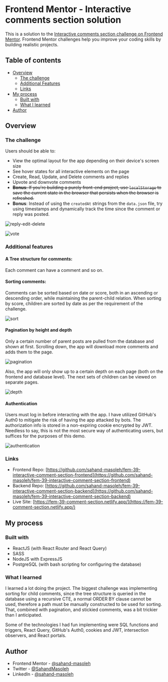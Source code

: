 # Frontend Mentor - Interactive comments section solution

This is a solution to the [Interactive comments section challenge on Frontend Mentor](https://www.frontendmentor.io/challenges/interactive-comments-section-iG1RugEG9). Frontend Mentor challenges help you improve your coding skills by building realistic projects.

## Table of contents

- [Overview](#overview)
  - [The challenge](#the-challenge)
  - [Additional Features](#additional-features)
  - [Links](#links)
- [My process](#my-process)
  - [Built with](#built-with)
  - [What I learned](#what-i-learned)
- [Author](#author)

## Overview

### The challenge

Users should be able to:

- View the optimal layout for the app depending on their device's screen size
- See hover states for all interactive elements on the page
- Create, Read, Update, and Delete comments and replies
- Upvote and downvote comments
- ~~**Bonus**: If you're building a purely front-end project, use `localStorage` to save the current state in the browser that persists when the browser is refreshed.~~
- **Bonus**: Instead of using the `createdAt` strings from the `data.json` file, try using timestamps and dynamically track the time since the comment or reply was posted.

![reply-edit-delete](https://user-images.githubusercontent.com/63850404/188757050-452abd5e-f28b-4dd1-9811-39afe4cfa359.gif)

![vote](https://user-images.githubusercontent.com/63850404/188757147-153c0d1a-0482-4a89-b002-0b2e484b416b.gif)

### Additional features

#### **A Tree structure for comments**:

Each comment can have a comment and so on.

#### **Sorting comments**:

Comments can be sorted based on date or score, both in an ascending or descending order, while maintaining the parent-child relation. When sorting by score, children are sorted by date as per the requirement of the challenge.

![sort](https://user-images.githubusercontent.com/63850404/188757106-93956c6b-82c8-409d-9871-3b3d1d5dbea0.gif)

#### **Pagination by height and depth**

Only a certain number of parent posts are pulled from the database and shown at first. Scrolling down, the app will download more comments and adds them to the page.

![pagination](https://user-images.githubusercontent.com/63850404/188757118-3e985015-ff65-4aff-b5b3-8c828e9e521b.gif)

Also, the app will only show up to a certain depth on each page (both on the frontend and database level). The next sets of children can be viewed on separate pages.

![depth](https://user-images.githubusercontent.com/63850404/188757128-98dd6735-bc28-49a2-b6c7-c1494fb46d9c.gif)

#### **Authentication**

Users must log in before interacting with the app. I have utilized GitHub's Auth0 to mitigate the risk of having the app attacked by bots. The authorization info is stored in a non-expiring cookie encrypted by JWT. Needless to say, this is not the most secure way of authenticating users, but suffices for the purposes of this demo.

![authentication](https://user-images.githubusercontent.com/63850404/188756425-5160b560-74b4-48b0-ae79-05f93a41b6e5.gif)

### Links

- Frontend Repo: [https://github.com/sahand-masoleh/fem-39-interactive-comment-section-frontend](https://github.com/sahand-masoleh/fem-39-interactive-comment-section-frontend)
- Backend Repo: [https://github.com/sahand-masoleh/fem-39-interactive-comment-section-backend](https://github.com/sahand-masoleh/fem-39-interactive-comment-section-backend)
- Live Site: [https://fem-39-comment-section.netlify.app/](https://fem-39-comment-section.netlify.app/)

## My process

### Built with

- ReactJS (with React Router and React Query)
- SASS
- NodeJS with ExpressJS
- PostgreSQL (with bash scripting for configuring the database)

### What I learned

I learned a lot doing the project. The biggest challenge was implementing sorting for child comments, since the tree structure is queried in the database using a recursive CTE, a normal ORDER BY clause cannot be used, therefore a path must be manually constructed to be used for sorting. That, combined with pagination, and stickied comments, was a bit trickier than I anticipated.

Some of the technologies I had fun implementing were SQL functions and triggers, React Query, GitHub's Auth0, cookies and JWT, intersection observers, and React portals.

## Author

- Frontend Mentor - [@sahand-masoleh](https://www.frontendmentor.io/profile/sahand-masoleh)
- Twitter - [@SahandMasoleh](https://twitter.com/SahandMasoleh)
- LinkedIn - [@sahand-masoleh](https://www.linkedin.com/in/sahand-masoleh-220045244/)
